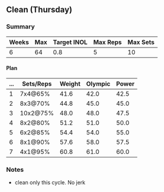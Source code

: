 ## Clean (Thursday)

### Summary

Weeks | Max | Target INOL | Max Reps | Max Sets
--- | --- | --- | --- | ---
6 | 64 | 0.8 | 5 | 10

#### Plan

 ... | Sets/Reps | Weight | Olympic | Power
--- | --- | --- | --- | ---
1 | 7x4@65% | 41.6 | 42.0 | 42.5
2 | 8x3@70% | 44.8 | 45.0 | 45.0
3 | 10x2@75% | 48.0 | 48.0 | 47.5
4 | 8x2@80% | 51.2 | 51.0 | 50.0
5 | 6x2@85% | 54.4 | 54.0 | 55.0
6 | 8x1@90% | 57.6 | 58.0 | 57.5
7 | 4x1@95% | 60.8 | 61.0 | 60.0

### Notes

- clean only this cycle. No jerk

